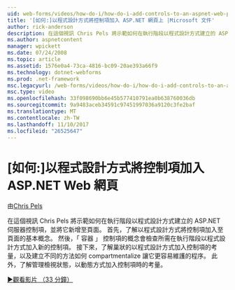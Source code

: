 ```yaml
---
uid: web-forms/videos/how-do-i/how-do-i-add-controls-to-an-aspnet-web-page-programmatically
title: '[如何:]以程式設計方式將控制項加入 ASP.NET 網頁上 |Microsoft 文件'
author: rick-anderson
description: 在這個視訊 Chris Pels 將示範如何在執行階段以程式設計方式建立的 ASP.NET 伺服器控制項，並將它新增至頁面。 首先，了解基本概念 o...
ms.author: aspnetcontent
manager: wpickett
ms.date: 07/24/2008
ms.topic: article
ms.assetid: 1576e0a4-73ca-4816-bc09-20ae393a66f9
ms.technology: dotnet-webforms
ms.prod: .net-framework
msc.legacyurl: /web-forms/videos/how-do-i/how-do-i-add-controls-to-an-aspnet-web-page-programmatically
msc.type: video
ms.openlocfilehash: 33f098690bb6e45b577410791ea0b638760036db
ms.sourcegitcommit: 9a9483aceb34591c97451997036a9120c3fe2baf
ms.translationtype: MT
ms.contentlocale: zh-TW
ms.lasthandoff: 11/10/2017
ms.locfileid: "26525647"
---
```

<a name="how-do-i-add-controls-to-an-aspnet-web-page-programmatically"></a>[如何:]以程式設計方式將控制項加入 ASP.NET Web 網頁
====================
由[Chris Pels](https://twitter.com/chrispels)

在這個視訊 Chris Pels 將示範如何在執行階段以程式設計方式建立的 ASP.NET 伺服器控制項，並將它新增至頁面。 首先，了解以程式設計方式將控制項加入至頁面的基本概念。 然後，「 容器 」 控制項的概念會檢查所需在執行階段以程式設計方式加入新的控制項。 接下來，了解巢狀的以程式設計方式加入控制項的考量，以及建立不同的方法如何 compartmentalize 讓它更容易維護的程序。 此外，了解管理檢視狀態，以動態方式加入控制項時的考量。

[&#9654;觀看影片 （33 分鐘）](https://channel9.msdn.com/Blogs/ASP-NET-Site-Videos/how-do-i-add-controls-to-an-aspnet-web-page-programmatically)
